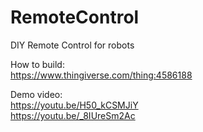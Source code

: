 # RemoteControl
 DIY Remote Control for robots

How to build:<br/>
https://www.thingiverse.com/thing:4586188

Demo video:<br/>
https://youtu.be/H50_kCSMJiY<br/>
https://youtu.be/_8IUreSm2Ac
